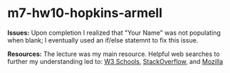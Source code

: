 # m7-hw10-hopkins-armell

**Issues:** Upon completion I realized that "Your Name" was not populating when blank; I eventually used an if/else statemnt to fix this issue.

**Resources:** The lecture was my main resource. Helpful web searches to further my understanding led to:
[W3 Schools](https://www.w3schools.com/), 
[StackOverflow](https://stackoverflow.com/), and
[Mozilla](https://developer.mozilla.org/en-US/)
